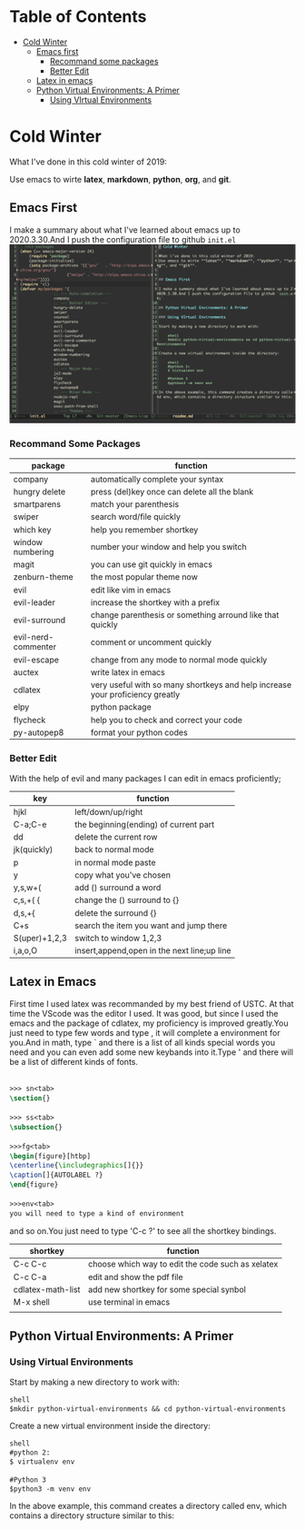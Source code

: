 Table of Contents
=================

   * [Cold Winter](#cold-winter)
      * [Emacs first](#emacs-first)
         * [Recommand some packages](#recommand-some-packages)
         * [Better Edit](#better-edit)
      * [Latex in emacs](#latex-in-emacs)
      * [Python Virtual Environments: A Primer](#python-virtual-environments-a-primer)
         * [Using VIrtual Environments](#using-virtual-environments)

# Cold Winter

What I've done in this cold winter of 2019:

Use emacs to wirte **latex**, **markdown**, **python**, **org**, and **git**.


## Emacs First

I make a summary about what I've learned about emacs up to 2020.3.30.And I push the configuration file to github `init.el`
![image](https://github.com/leishaohu/coldwinter/blob/master/pic/pic1.png)

### Recommand Some Packages

| package             | function                                                                      |
|---------------------|-------------------------------------------------------------------------------|
| company             | automatically complete your syntax                                            |
| hungry delete       | press (del)key once can delete all the blank                                  |
| smartparens         | match your parenthesis                                                        |
| swiper              | search word/file quickly                                                      |
| which key           | help you remember shortkey                                                    |
| window numbering    | number your window and help you switch                                        |
| magit               | you can use git quickly in emacs                                              |
| zenburn-theme       | the most popular theme now                                                    |
| evil                | edit like vim in emacs                                                        |
| evil-leader         | increase the shortkey with a prefix                                           |
| evil-surround       | change parenthesis or something arround like that quickly                     |
| evil-nerd-commenter | comment or uncomment quickly                                                  |
| evil-escape         | change from any mode to normal mode quickly                                   |
| auctex              | write latex in emacs                                                          |
| cdlatex             | very useful with so many shortkeys and help increase your proficiency greatly |
| elpy                | python package                                                                |
| flycheck            | help you to check and correct  your code                                      |
| py-autopep8         | format your python codes                                                      |

### Better Edit

With the help of evil and many packages I can edit in emacs proficiently;

| key           | function                                    |
|---------------|---------------------------------------------|
| hjkl          | left/down/up/right                          |
| C-a;C-e       | the beginning(ending) of current part       |
| dd            | delete the current row                      |
| jk(quickly)   | back to normal mode                         |
| p             | in normal mode paste                        |
| y             | copy what you've chosen                     |
| y,s,w+(       | add () surround a word                      |
| c,s,+( {      | change the () surround to {}                |
| d,s,+{        | delete the surround {}                      |
| C+s           | search the item you want and jump there     |
| S(uper)+1,2,3 | switch to window 1,2,3                      |
| i,a,o,O       | insert,append,open in the next line;up line |


## Latex in Emacs

First time I used latex was recommanded by my best friend of USTC. At that time the VScode was the editor I used. It was good, but since I used the emacs and the package of cdlatex, my proficiency is improved greatly.You just need to type few words and type <tab>, it will complete a environment for you.And in math, type ` and there is a list of all kinds special words you need and you can even add some new keybands into it.Type ' and there will be a list of different kinds of fonts.

``` latex

>>> sn<tab> 
\section{}

>>> ss<tab>
\subsection{}

>>>fg<tab>
\begin{figure}[htbp]
\centerline{\includegraphics[]{}}
\caption[]{AUTOLABEL ?}
\end{figure}

>>>env<tab>
you will need to type a kind of environment


```
and so on.You just need to type 'C-c ?' to see all the shortkey bindings. 

| shortkey          | function                                          |
|-------------------|---------------------------------------------------|
| C-c C-c           | choose which way to edit the code such as xelatex |
| C-c C-a           | edit and show the pdf file                        |
| cdlatex-math-list | add new shortkey for some special synbol          |
| M-x shell         | use terminal in emacs                             |
|                   |                                                   |
## Python Virtual Environments: A Primer

### Using Virtual Environments 

Start by making a new directory to work with:

	shell
	$mkdir python-virtual-environments && cd python-virtual-environments
	
	
Create a new virtual environment inside the directory:

	shell
	#python 2:
	$ virtualenv env
	
	#Python 3
	$python3 -m venv env 
	
In the above example, this command creates a directory called env, which contains a directory structure similar to this:
